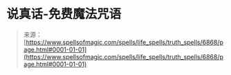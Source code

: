 <!--yml

category: 未分类

date: 2024-06-12 18:41:42

-->

# 说真话-免费魔法咒语

> 来源：[https://www.spellsofmagic.com/spells/life_spells/truth_spells/6868/page.html#0001-01-01](https://www.spellsofmagic.com/spells/life_spells/truth_spells/6868/page.html#0001-01-01)
